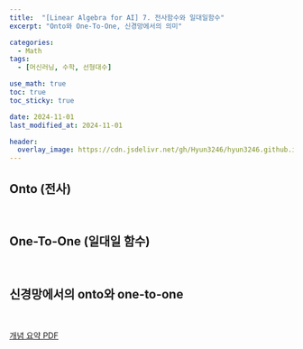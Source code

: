```yaml
---
title:  "[Linear Algebra for AI] 7. 전사함수와 일대일함수"
excerpt: "Onto와 One-To-One, 신경망에서의 의미"

categories:
  - Math
tags:
  - [머신러닝, 수학, 선형대수]

use_math: true
toc: true
toc_sticky: true

date: 2024-11-01
last_modified_at: 2024-11-01

header:
  overlay_image: https://cdn.jsdelivr.net/gh/Hyun3246/hyun3246.github.io@master/image/overlay image/Linear Algebra for AI.png
---
```

## Onto (전사)

<br/>

## One-To-One (일대일 함수) 

<br/>

## 신경망에서의 onto와 one-to-one 

<br/>

[개념 요약 PDF](https://github.com/Hyun3246/Code-Warehouse/blob/8912331d56d5d94fc1367f8514522a6b30a151e2/Linear%20Algebra%20for%20AI/7.%20%EC%A0%84%EC%82%AC%ED%95%A8%EC%88%98%EC%99%80%20%EC%9D%BC%EB%8C%80%EC%9D%BC%ED%95%A8%EC%88%98.pdf)